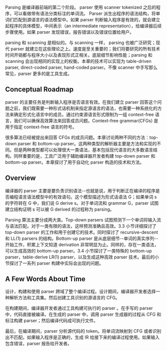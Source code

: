 Parsing 是编译器前端的第二个阶段。 parser 使用 scanner tokenized 之后的程序，可以看做带有语法分类标注的单词流。 Parser 派生出程序的语法结构，将单词们匹配到源语言的语法模型中。如果 parser 判断输入程序是有效的，就会建立起程序的具体模型，中间表示（an intermediate representation），给编译器后续步骤使用。如果 parser 发现错误，报告错误以及错误位置给用户。

parsing 和 scanning 是相似的。与 scanning 一样， parsing 也被广泛研究；现代 parser 就建立在这些理论之上。速度是至关重要的；我们将要研究的所有技术时间开销都与程序大小以及表现形式正相关。底层细节影响性能；parsing 和 scanning 会出现相同的实现上的权衡。本章的技术可以实现为 table-driven parser, direct-coded parser, hand-coded parser。不像 scanner 中手写那么常见，parser 更多的是工具生成。

## Conceptual Roadmap

parser 的主要任务是判断输入程序是否语言有效。在我们建立 parser 回答这个问题之前，我们既需要一种形式话机制来指定源语言的语法，也需要一种系统化的方法来确定形式化语言中的成员。通过约束源语言形式限制为一组 context-free 语言，我们可以确保高效算法来回答成员问题。Context-free grammar(CFGs) 是用于指定 context-free 语言的符号。

很多算法已经被提出来回答 CFGs 的成员问题。本章讨论两种不同的方法：top-down parser 和 bottom-up parser。这两种类型的解析器主要是方法和实现的不同。但是两种类型都可以处理很大一类语法，基本包括现代语言的大多数语言结构。同样重要的是，工具广泛用于辅助编译器开发者构建 top-down parser 和 bottom-up parser。本章探讨了用于自动化 parser 构造的技术和方法。

## Overview

编译器的 parser 主要是要负责识别语法--也就是说，用于判断正在编译的程序是否编程语言语法模型中的有效语句。这个模型描述为形式话语法 G；如果单词 s 的字符转在 G 中，我们说 G derive s。对于单词流和 grammar G，parser 试图建立结构证明 s 可以被 G derived 的过程称为 parsing。

Parsing 算法主要分成两大类。Top-down parsers 试图预测下一个单词将输入流与语法匹配。对于一类有限的语法，这样预测准确且高效。3.3 小节详细探讨了 top-down parser 的工作和用于创建它的技术。同时探讨了 recursive-descent 和 LL(1) parsers 的结构。Bottom-up parser 是从底层细节--单词的真实序列--开始工作，积累上下文知道 derivation 非常明显为止。同样的，存在一类语法，可以生成高效的 bottom-up parser。3.4 小节探讨了一类特殊的 bottom-up parser，table-derive LR(1) parser，以及生成这种高效 parser 技术。最后的小节探讨了一系列 parser 构建中实际会出现的问题。

## A Few Words About Time

设计，构建和使用 parser 跨域了整个编译过程。设计期间，编译器开发者选择一种解析方法和工具集。然后创建工具识别的源语言的 CFG。

在构建期间，编译器开发者通过工具构建可执行的 parser 。在手写的 parser 中，代码直接被编译。在生成的 parser 中，调用 parser 生成器的过程从 CFG 和标注构建 parser；然后编译代码成可执行文件。

最后，在编译期间，parser 分析源代码的 token。将单词流映射到 CFG 或者识别出不匹配。如果输入程序是正确的，生成 IR 给接下来的编译过程使用。如果输入包含错误，parser 报告给开发者。